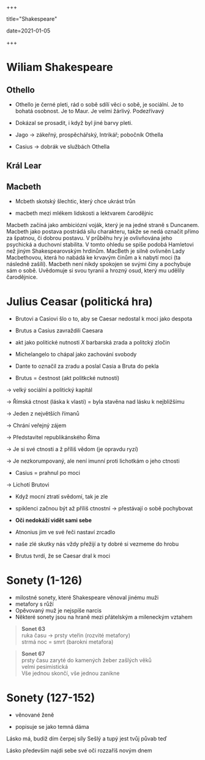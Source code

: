 +++

title="Shakespeare"

date=2021-01-05

+++

# Wiliam Shakespeare

## Othello

- Othello je černé pleti, rád o sobě sdílí věci o sobě, je sociální. Je to bohatá osobnost. Je to Maur. Je velmi žárlivý. Podezřívavý

- Dokázal se prosadit, i když byl jiné barvy pleti.

- Jago $\to$ zákeřný, prospěchářský, Intrikář; pobočník Othella

- Casius $\to$ dobrák ve službách Othella 

## Král Lear

## Macbeth

- Mcbeth skotský šlechtic, který chce ukrást trůn

- macbeth mezi mlékem lidskosti a lektvarem čarodějnic

Macbeth začíná jako ambiciózní voják, který je na jedné straně s Duncanem. Macbeth jako postava postrádá sílu charakteru, takže se nedá označit přímo za špatnou, či dobrou postavu. V průběhu hry je ovlivňována jeho psychická a duchovní stabilita. V tomto ohledu se spíše podobá Hamletovi než jiným Shakespearovským hrdinům. MacBeth je silně ovlivněn Lady Macbethovou, která ho nabádá ke krvavým činům a k nabytí moci (ta následně zašílí). Macbeth není nikdy spokojen se svými činy a pochybuje sám o sobě. Uvědomuje si svou tyranii a hrozný osud, který mu udělily čarodějnice.

# Julius Ceasar (politická hra)

- Brutovi a Casiovi šlo o to, aby se Caesar nedostal k moci jako despota

- Brutus a Casius zavraždili Caesara

- akt jako politické nutnosti $X$ barbarská zrada a politcký zločin

- Michelangelo to chápal jako zachování svobody

- Dante to označil za zradu a poslal Casia a Bruta do pekla

- Brutus = čestnost (akt politkcké nutnosti)

$\to$ velký sociální a politický kapitál

$\to$ Římská ctnost (láska k vlasti) = byla stavěna nad lásku k nejbližšímu

$\to$ Jeden z největších římanů

$\to$ Chrání veřejný zájem

$\to$ Představitel republikánského Říma

$\to$ Je si své ctnosti a ž příliš vědom (je opravdu ryzí)

$\to$ Je nezkorumpovaný, ale není imunní proti lichotkám o jeho ctnosti

- Casius = prahnul po moci

$\to$ Lichotí Brutovi

- Když mocní ztratí svědomí, tak je zle

- spiklenci začnou být až příliš ctnostní $\to$ přestávají o sobě pochybovat

- **Oči nedokáží vidět sami sebe**

- Atnonius jim ve své řeči nastaví zrcadlo

- naše zlé skutky nás vždy přežijí a ty dobré si vezmeme do hrobu

- Brutus tvrdí, že se Caesar dral k moci

# Sonety (1-126)

- milostné sonety, které Shakespeare věnoval jinému muži
- metafory s růží
- Opěvovaný muž je nejspíše narcis
- Některé sonety jsou na hraně mezi přátelským a mileneckým vztahem
> **Sonet 63** <br>
> ruka času $\to$ prsty vteřin (rozvité metafory) <br>
> strmá noc = smrt (barokni metafora) <br>

> **Sonet 67** <br>
> prsty času zaryté do kamených žeber zašlých věků <br>
> velmi pesimistická <br>
> Vše jednou skončí, vše jednou zanikne

# Sonety (127-152)

- věnované ženě

- popisuje se jako temná dáma

Lásko má, budiž dím čerpej síly
Sešlý a tupý jest tvůj půvab teď

Lásko především najdi sebe
své oči rozzaříš novým dnem 

